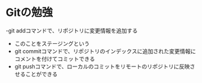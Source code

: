 # Gitの勉強
-git addコマンドで、リポジトリに変更情報を追加する
   - このことをステージングという
   - git commitコマンドで、リポジトリのインデックスに追加された変更情報にコメントを付けてコミットできる
   - git pushコマンドで、ローカルのコミットをリモートのリポジトリに反映させることができる

